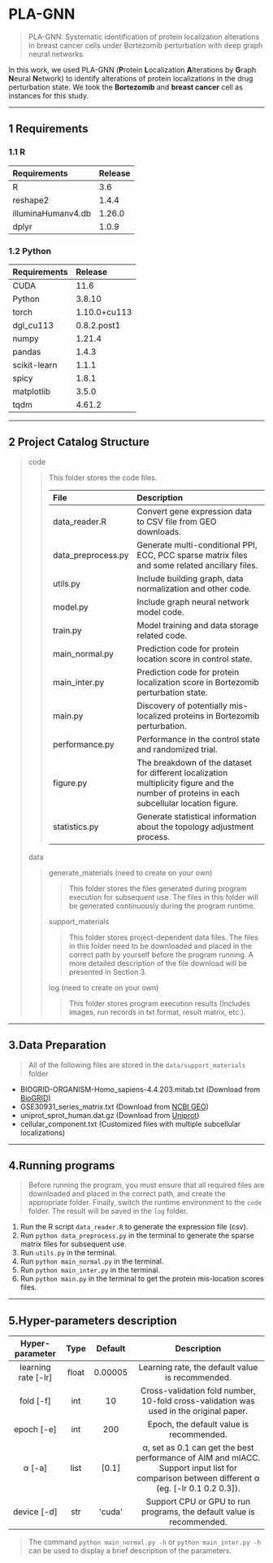 # PLA-GNN

> PLA-GNN: Systematic identification of protein localization alterations in breast cancer cells under Bortezomib perturbation with deep graph neural networks

In this work, we used PLA-GNN (**P**rotein **L**ocalization **A**lterations by **G**raph **N**eural **N**etwork) to identify alterations of  protein localizations in the drug perturbation state. We took the **Bortezomib** and **breast cancer** cell as instances for this study.

---

## 1 Requirements

### 1.1 R

| Requirements       | Release |
| :----------------- | :------ |
| R                  | 3.6     |
| reshape2           | 1.4.4   |
| illuminaHumanv4.db | 1.26.0  |
| dplyr              | 1.0.9   |

### 1.2 Python

| Requirements | Release      |
| :----------- | :----------- |
| CUDA         | 11.6         |
| Python       | 3.8.10       |
| torch        | 1.10.0+cu113 |
| dgl_cu113    | 0.8.2.post1  |
| numpy        | 1.21.4       |
| pandas       | 1.4.3        |
| scikit-learn | 1.1.1        |
| spicy        | 1.8.1        |
| matplotlib   | 3.5.0        |
| tqdm         | 4.61.2       |

---

## 2 Project Catalog Structure

> code
>
> > This folder stores the code files. 
> >
> > | File               | Description                                                  |
> > | :----------------- | :----------------------------------------------------------- |
> > | data_reader.R      | Convert gene expression data to CSV file from GEO downloads. |
> >| data_preprocess.py | Generate multi-conditional PPI, ECC, PCC sparse matrix files and some related ancillary files. |
> > | utils.py           | Include building graph, data normalization and other code.   |
> >| model.py           | Include graph neural network model code.                     |
> > | train.py           | Model training and data storage related code.                |
> > | main_normal.py     | Prediction code for protein location score in control state. |
> > | main_inter.py      | Prediction code for protein localization score in Bortezomib perturbation state. |
> >| main.py            | Discovery of potentially mis-localized proteins in Bortezomib perturbation. |
> > | performance.py     | Performance in the control state and randomized trial.       |
> >| figure.py          | The breakdown of the dataset for different localization multiplicity figure and the number of proteins in each subcellular location figure. |
> > | statistics.py      | Generate statistical information about the topology adjustment process. |
> 
> data 
> 
> >generate_materials (need to create on your own)
> >
> >> This folder stores the files generated during program execution for subsequent use. The files in this folder will be generated continuously during the program runtime.
> >
> >support_materials
> >
> >> This folder stores project-dependent data files. The files in this folder need to be downloaded and placed in the correct path by yourself before the program running. A more detailed description of the file download will be presented in Section 3.
> >
> >log (need to create on your own)
> >
> >> This folder stores program execution results (Includes images, run records in txt format, result matrix, etc.).

---

## 3.Data Preparation

> All of the following files are stored in the `data/support_materials` folder

+ BIOGRID-ORGANISM-Homo_sapiens-4.4.203.mitab.txt (Download from [BioGRID](https://downloads.thebiogrid.org/BioGRID/Release-Archive/))
+ GSE30931_series_matrix.txt (Download from [NCBI GEO](https://www.ncbi.nlm.nih.gov/geo/query/acc.cgi?acc=GSE30931))
+ uniprot_sprot_human.dat.gz (Download from [Uniprot](https://ftp.uniprot.org/pub/databases/uniprot/current_release/knowledgebase/taxonomic_divisions/))
+ cellular_component.txt (Customized files with multiple subcellular localizations)

---

## 4.Running programs

> Before running the program, you must ensure that all required files are downloaded and placed in the correct path, and create the appropriate folder. Finally, switch the runtime environment to the `code` folder. The result will be saved in the `log` folder.

1. Run the R script `data_reader.R` to generate the expression file (csv).
2. Run `python data_preprocess.py` in the terminal to generate the sparse matrix files for subsequent use.
3. Run `utils.py` in the terminal.
4. Run `python main_normal.py` in the terminal.
5. Run `python main_inter.py` in the terminal.
6. Run `python main.py` in the terminal to get the protein mis-location scores files.

---

## 5.Hyper-parameters description

|   Hyper-parameter   | Type  | Default |                         Description                          |
| :-----------------: | :---: | :-----: | :----------------------------------------------------------: |
| learning rate [-lr] | float | 0.00005 |       Learning rate, the default value is recommended.       |
|      fold [-f]      |  int  |   10    | Cross-validation fold number, 10-fold cross-validation was used in the original paper. |
|     epoch [-e]      |  int  |   200   |           Epoch, the default value is recommended.           |
|       α [-a]        | list  |  [0.1]  | α, set as 0.1 can get the best performance of AIM and mlACC. Support input list for comparison between different α (eg. [-lr 0.1 0.2 0.3]). |
|     device [-d]     |  str  | 'cuda'  | Support CPU or GPU to run programs, the default value is recommended. |

> The command `python main_normal.py -h` or `python main_inter.py -h` can be used to display a brief description of the parameters.